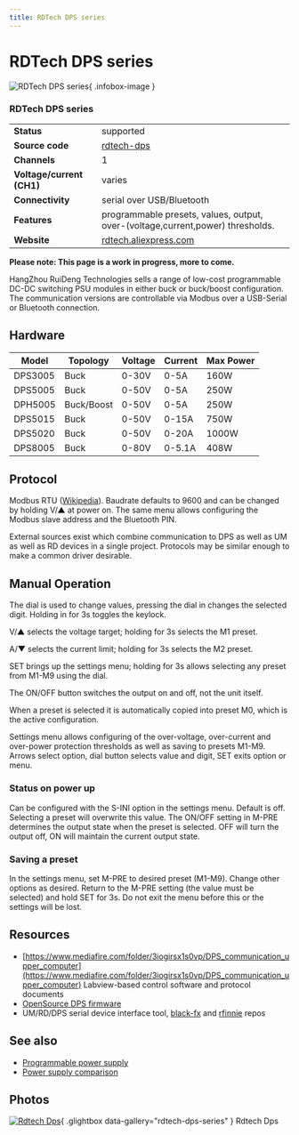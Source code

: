 ```yaml
---
title: RDTech DPS series
---
```


# RDTech DPS series

<div class="infobox" markdown>

![RDTech DPS series](./img/Rdtech-dps.jpg){ .infobox-image }

### RDTech DPS series

| | |
|---|---|
| **Status** | supported |
| **Source code** | [rdtech-dps](https://github.com/OpenTraceLab/OpenTraceCapture/tree/main/src/hardware/rdtech-dps) |
| **Channels** | 1 |
| **Voltage/current (CH1)** | varies |
| **Connectivity** | serial over USB/Bluetooth |
| **Features** | programmable presets, values, output, over-(voltage,current,power) thresholds. |
| **Website** | [rdtech.aliexpress.com](http://rdtech.aliexpress.com/) |

</div>

**Please note: This page is a work in progress, more to come.**

HangZhou RuiDeng Technologies sells a range of low-cost programmable DC-DC switching PSU modules in either buck or buck/boost configuration. The communication versions are controllable via Modbus over a USB-Serial or Bluetooth connection.

## Hardware
| Model | Topology | Voltage | Current | Max Power |
|---|---|---|---|---|
| DPS3005 | Buck | 0-30V | 0-5A | 160W |
| DPS5005 | Buck | 0-50V | 0-5A | 250W |
| DPH5005 | Buck/Boost | 0-50V | 0-5A | 250W |
| DPS5015 | Buck | 0-50V | 0-15A | 750W |
| DPS5020 | Buck | 0-50V | 0-20A | 1000W |
| DPS8005 | Buck | 0-80V | 0-5.1A | 408W |

## Protocol

Modbus RTU ([Wikipedia](https://en.wikipedia.org/wiki/Modbus#Frame_formats)). Baudrate defaults to 9600 and can be changed by holding V/▲ at power on. The same menu allows configuring the Modbus slave address and the Bluetooth PIN.

External sources exist which combine communication to DPS as well as UM as well as RD devices in a single project. Protocols may be similar enough to make a common driver desirable.

## Manual Operation

The dial is used to change values, pressing the dial in changes the selected digit. Holding in for 3s toggles the keylock.

V/▲ selects the voltage target; holding for 3s selects the M1 preset.

A/▼ selects the current limit; holding for 3s selects the M2 preset.

SET brings up the settings menu; holding for 3s allows selecting any preset from M1-M9 using the dial.

The ON/OFF button switches the output on and off, not the unit itself.

When a preset is selected it is automatically copied into preset M0, which is the active configuration.

Settings menu allows configuring of the over-voltage, over-current and over-power protection thresholds as well as saving to presets M1-M9.
Arrows select option, dial button selects value and digit, SET exits option or menu.

### Status on power up

Can be configured with the S-INI option in the settings menu. Default is off. Selecting a preset will overwrite this value.
The ON/OFF setting in M-PRE determines the output state when the preset is selected. OFF will turn the output off, ON will maintain the current output state.

### Saving a preset

In the settings menu, set M-PRE to desired preset (M1-M9).
Change other options as desired. 
Return to the M-PRE setting (the value must be selected) and hold SET for 3s.
Do not exit the menu before this or the settings will be lost.

## Resources
- [https://www.mediafire.com/folder/3iogirsx1s0vp/DPS_communication_upper_computer](https://www.mediafire.com/folder/3iogirsx1s0vp/DPS_communication_upper_computer) Labview-based control software and protocol documents
- [OpenSource DPS firmware](https://github.com/kanflo/opendps)
- UM/RD/DPS serial device interface tool, [black-fx](https://github.com/Black-FX/rdserialtool) and [rfinnie](https://github.com/rfinnie/rdserialtool) repos
## See also
- [Programmable power supply](https://sigrok.org/wiki/Programmable_power_supply)
- [Power supply comparison](https://sigrok.org/wiki/Power_supply_comparison)

## Photos

<div class="photo-grid" markdown>

[![Rdtech Dps](./img/Rdtech-dps.jpg)](./img/Rdtech-dps.png "Rdtech Dps"){ .glightbox data-gallery="rdtech-dps-series" }
<span class="caption">Rdtech Dps</span>

</div>

